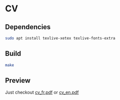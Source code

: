 # CV

## Dependencies

```sh
sudo apt install texlive-xetex texlive-fonts-extra
```

## Build

```sh
make
```

## Preview

Just checkout [cv_fr.pdf](https://raw.githubusercontent.com/thomaslepoix/cv/master/cv_fr.pdf) or [cv_en.pdf](https://raw.githubusercontent.com/thomaslepoix/cv/master/cv_en.pdf)

